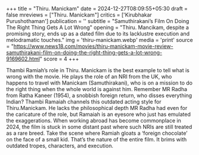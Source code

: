 +++
title = "Thiru. Manickam"
date = 2024-12-27T08:09:55+05:30
draft = false
mreviews = ["Thiru. Manickam"]
critics = ['Kirubhakar Purushothaman']
publication = ''
subtitle = "Samuthirakani’s Film On Doing The Right Thing Gets A Lot Wrong"
opening = "Thiru. Mancikam, despite a promising story, ends up as a dated film due to its lacklustre execution and melodramatic touches."
img = 'thiru-manickam.webp'
media = 'print'
source = "https://www.news18.com/movies/thiru-manickam-movie-review-samuthirakani-film-on-doing-the-right-thing-gets-a-lot-wrong-9169602.html"
score = 4
+++

Thambi Ramiah’s role in Thiru. Manickam is the best example to tell what is wrong with the movie. He plays the role of an NRI from the UK, who happens to travel with Manickam (Samuthirakani), who is on a mission to do the right thing when the whole world is against him. Remember MR Radha from Ratha Kaneer (1954), a snobbish foreign return, who disses everything Indian? Thambi Ramaiah channels this outdated acting style for Thiru.Manickam. He lacks the philosophical depth MR Radha had even for the caricature of the role, but Ramaiah is an eyesore who just has emulated the exaggerations. When working abroad has become commonplace in 2024, the film is stuck in some distant past where such NRIs are still treated as a rare breed. Take the scene where Ramiah gloats a ‘foreign chocolate’ on the face of a small kid. That’s the nature of the entire film. It brims with outdated tropes, characters, and execution.
